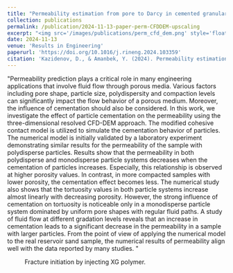 ```yaml
---
title: "Permeability estimation from pore to Darcy in cemented granular media using resolved CFD-DEM model"
collection: publications
permalink: /publication/2024-11-13-paper-perm-CFDDEM-upscaling
excerpt: "<img src='/images/publications/perm_cfd_dem.png' style='float:left;width:293px;height:120px;'>"
date: 2024-11-13
venue: 'Results in Engineering'
paperurl: 'https://doi.org/10.1016/j.rineng.2024.103359'
citation: 'Kazidenov, D., & Amanbek, Y. (2024). Permeability estimation from pore to Darcy in cemented granular media using resolved CFD-DEM model. Results in Engineering, 103359.'
---
```


"Permeability prediction plays a critical role in many engineering applications that involve fluid flow 
through porous media. Various factors including pore shape, particle size, polydispersity and compaction levels 
can significantly impact the flow behavior of a porous medium. Moreover, the influence of cementation should also 
be considered. In this work, we investigate the effect of particle cementation on the permeability using the
 three-dimensional resolved CFD-DEM approach. The modified cohesive contact model is utilized to simulate the 
 cementation behavior of particles. The numerical model is initially validated by a laboratory experiment
 demonstrating similar results for the permeability of the sample with polydisperse particles. Results show that
 the permeability in both polydisperse and monodisperse particle systems decreases when the cementation of particles
 increases. Especially, this relationship is observed at higher porosity values. In contrast, in more compacted 
 samples with lower porosity, the cementation effect becomes less. The numerical study also shows that the tortuosity
 values in both particle systems increase almost linearly with decreasing porosity. However, the strong influence of
 cementation on tortuosity is noticeable only in a monodisperse particle system dominated by uniform pore shapes with 
 regular fluid paths. A study of fluid flow at different gradation levels reveals that an increase in cementation 
 leads to a significant decrease in the permeability in a sample with larger particles. From the point of view of 
 applying the numerical model to the real reservoir sand sample, the numerical results of permeability align well 
 with the data reported by many studies.
 "
 
 
 <figure>
  <p align="center">
  <div class="image_resize">
  <img src="/images/animations/perm_cfd_dem.png"  alt="">
  <figcaption> Fracture initiation by injecting XG polymer.</figcaption>
  </div>
  </p>
</figure>

